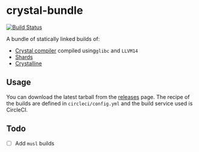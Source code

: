 # crystal-bundle
[![Build Status](https://dl.circleci.com/status-badge/img/gh/sourceweaver/crystal-bundle/tree/master.svg?style=shield)](https://dl.circleci.com/status-badge/redirect/gh/sourceweaver/crystal-bundle/tree/master)

A bundle of statically linked builds of:

+ [Crystal compiler](https://github.com/crystal-lang/crystal) compiled using`glibc` and `LLVM14`
+ [Shards](https://github.com/crystal-lang/shards)
+ [Crystalline](https://github.com/elbywan/crystalline)

## Usage 

You can download the latest tarball from the [releases](https://github.com/sourceweaver/crystal-bundle/releases) page. The recipe of the builds are defined in `circleci/config.yml` and the build service used is CircleCI.

## Todo

- [ ] Add `musl` builds
